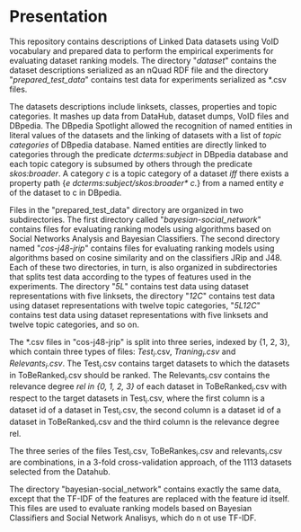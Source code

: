 # Presentation 

This repository contains descriptions of Linked Data datasets using VoID vocabulary and prepared data to perform the empirical experiments for evaluating dataset ranking models. The directory "*dataset*" contains the dataset descriptions serialized as an nQuad RDF file and the directory "*prepared_test_data*" contains test data for experiments serialized as \*.csv files.

The datasets descriptions include linksets, classes, properties and topic categories. It mashes up data from DataHub, dataset dumps, VoID files and DBpedia. The DBpedia Spotlight allowed the recognition of named entities in literal values of the datasets and the linking of  datasets with a list of *topic categories* of DBpedia database. Named entities are directly linked to categories through the predicate *dcterms:subject* in DBpedia database and each topic category is subsumed by others through the predicate *skos:broader*. A category *c* is a topic category of a dataset *iff* there exists a property path {*e dcterms:subject/skos:broader\* c.*} from a named entity *e* of the dataset to c in DBpedia.

Files in the "prepared_test_data" directory are organized in two subdirectories. The first directory called "*bayesian-social_network*" contains files for evaluating ranking models using algorithms based on Social Networks Analysis and Bayesian Classifiers. The second directory named "*cos-j48-jrip*" contains files for evaluating ranking models using algorithms based on cosine similarity and on the classifiers JRip and J48. Each of these two directories, in turn, is also organized in subdirectories that splits test data according to the types of features used in the experiments. The directory "*5L*" contains test data using dataset representations with five linksets, the directory "*12C*" contains test data using dataset representations with twelve topic categories, "*5L12C*" contains test data using dataset representations with five linksets and twelve topic categories, and so on.

The \*.csv files in "cos-j48-jrip" is split into three series, indexed by {1, 2, 3}, which contain three types of files: *Test<sub>i</sub>*.csv, *Traning<sub>i</sub>.csv* and *Relevants<sub>i</sub>.csv*. The Test<sub>i</sub>.csv contains target datasets to which the datasets in ToBeRanked<sub>i</sub>.csv should be ranked. The Relevants<sub>i</sub>.csv contains the relevance degree *rel in {0, 1, 2, 3}* of each dataset in ToBeRanked<sub>i</sub>.csv with respect to the target datasets in Test<sub>i</sub>.csv, where the first column is a dataset id of a dataset in Test<sub>i</sub>.csv, the second column is a dataset id of a dataset in ToBeRanked<sub>i</sub>.csv and the third column is the relevance degree rel.

The three series of the files Test<sub>i</sub>.csv, ToBeRankes<sub>i</sub>.csv and relevants<sub>i</sub>.csv are combinations, in a 3-fold cross-validation approach, of the 1113 datasets selected from the Datahub. 

The directory "bayesian-social_network" contains exactly the same data, except that the TF-IDF of the features are replaced with the feature id itself. This files are used to evaluate ranking models based on Bayesian Classifiers and Social Network Analisys, which do n ot use TF-IDF.

